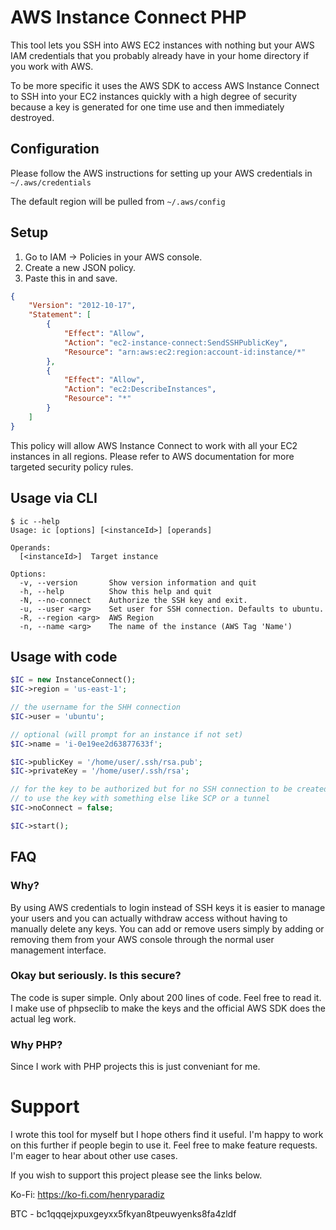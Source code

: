 # AWS Instance Connect PHP
This tool lets you SSH into AWS EC2 instances with nothing but your AWS IAM credentials that you probably already have in your home directory if you work with AWS.

To be more specific it uses the AWS SDK to access AWS Instance Connect to SSH into your EC2 instances quickly with a high degree of security because a key is generated for one time use and then immediately destroyed.



## Configuration
Please follow the AWS instructions for setting up your AWS credentials in `~/.aws/credentials`

The default region will be pulled from `~/.aws/config`

## Setup
1. Go to IAM -> Policies in your AWS console.
2. Create a new JSON policy.
3. Paste this in and save.
```json
{
    "Version": "2012-10-17",
    "Statement": [
        {
            "Effect": "Allow",
            "Action": "ec2-instance-connect:SendSSHPublicKey",
            "Resource": "arn:aws:ec2:region:account-id:instance/*"
        },
        {
            "Effect": "Allow",
            "Action": "ec2:DescribeInstances",
            "Resource": "*"
        }
    ]
}
```

This policy will allow AWS Instance Connect to work with all your EC2 instances in all regions. Please refer to AWS documentation for more targeted security policy rules.

## Usage via CLI
```
$ ic --help
Usage: ic [options] [<instanceId>] [operands]

Operands:
  [<instanceId>]  Target instance

Options:
  -v, --version       Show version information and quit
  -h, --help          Show this help and quit
  -N, --no-connect    Authorize the SSH key and exit.
  -u, --user <arg>    Set user for SSH connection. Defaults to ubuntu.
  -R, --region <arg>  AWS Region
  -n, --name <arg>    The name of the instance (AWS Tag 'Name')
```

## Usage with code
```php
$IC = new InstanceConnect();
$IC->region = 'us-east-1';

// the username for the SHH connection
$IC->user = 'ubuntu';

// optional (will prompt for an instance if not set)
$IC->name = 'i-0e19ee2d63877633f';

$IC->publicKey = '/home/user/.ssh/rsa.pub';
$IC->privateKey = '/home/user/.ssh/rsa';

// for the key to be authorized but for no SSH connection to be created
// to use the key with something else like SCP or a tunnel
$IC->noConnect = false;

$IC->start();
```

## FAQ
### Why?

By using AWS credentials to login instead of SSH keys it is easier to manage your users and you can actually withdraw access without having to manually delete any keys. You can add or remove users simply by adding or removing them from your AWS console through the normal user management interface.

### Okay but seriously. Is this secure?
The code is super simple. Only about 200 lines of code. Feel free to read it. I make use of phpseclib to make the keys and the official AWS SDK does the actual leg work.

### Why PHP?
Since I work with PHP projects this is just conveniant for me.

# Support
I wrote this tool for myself but I hope others find it useful.
I'm happy to work on this further if people begin to use it.
Feel free to make feature requests. I'm eager to hear about other use cases.

If you wish to support this project please see the links below.

Ko-Fi: https://ko-fi.com/henryparadiz

BTC - bc1qqqejxpuxgeyxx5fkyan8tpeuwyenks8fa4zldf